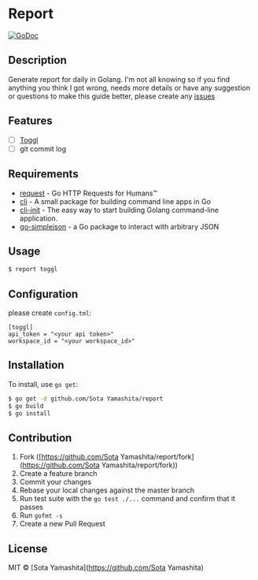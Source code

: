 # Report

[![GoDoc](https://godoc.org/github.com/sotayamashita/report?status.svg)](https://godoc.org/github.com/sotayamashita/report)

## Description

Generate report for daily in Golang. I'm not all knowing so if you find anything you think I got wrong, needs more details or have any suggestion or questions to make this guide better, please create any [issues](https://github.com/sotayamashita/report/issues)

## Features

* [ ] [Toggl](https://www.toggl.com/)
* [ ] git commit log

## Requirements

* [request](https://github.com/mozillazg/request) - Go HTTP Requests for Humans™
* [cli](https://github.com/codegangsta/cli) - A small package for building command line apps in Go
* [cli-init](https://github.com/tcnksm/cli-init) - The easy way to start building Golang command-line application.
* [go-simplejson](https://github.com/bitly/go-simplejson) - a Go package to interact with arbitrary JSON

## Usage

```bash
$ report toggl
```

## Configuration

please create `config.tml`:

```
[toggl]
api_token = "<your api token>"
workspace_id = "<your workspace_id>"
```

## Installation

To install, use `go get`:

```bash
$ go get -d github.com/Sota Yamashita/report
$ go build
$ go install
```

## Contribution

1. Fork ([https://github.com/Sota Yamashita/report/fork](https://github.com/Sota Yamashita/report/fork))
2. Create a feature branch
3. Commit your changes
4. Rebase your local changes against the master branch
5. Run test suite with the `go test ./...` command and confirm that it passes
6. Run `gofmt -s`
7. Create a new Pull Request

## License

MIT © [Sota Yamashita](https://github.com/Sota Yamashita)
